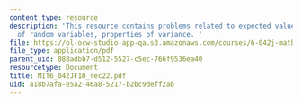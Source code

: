 ```yaml
---
content_type: resource
description: 'This resource contains problems related to expected value rule for functions
  of random variables, properties of variance. '
file: https://ol-ocw-studio-app-qa.s3.amazonaws.com/courses/6-042j-mathematics-for-computer-science-fall-2010/a18b7afae5a246a85217b2bc9deff2ab_MIT6_042JF10_rec22.pdf
file_type: application/pdf
parent_uid: 088adbb7-d512-5527-c5ec-766f9536ea40
resourcetype: Document
title: MIT6_042JF10_rec22.pdf
uid: a18b7afa-e5a2-46a8-5217-b2bc9deff2ab
---
```

